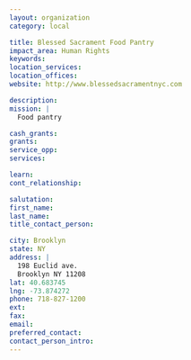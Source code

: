 ```yaml
---
layout: organization
category: local

title: Blessed Sacrament Food Pantry
impact_area: Human Rights
keywords: 
location_services: 
location_offices: 
website: http://www.blessedsacramentnyc.com

description: 
mission: |
  Food pantry

cash_grants: 
grants: 
service_opp: 
services: 

learn: 
cont_relationship: 

salutation: 
first_name: 
last_name: 
title_contact_person: 

city: Brooklyn
state: NY
address: |
  198 Euclid ave.     
  Brooklyn NY 11208
lat: 40.683745
lng: -73.874272
phone: 718-827-1200
ext: 
fax: 
email: 
preferred_contact: 
contact_person_intro: 
---
```

